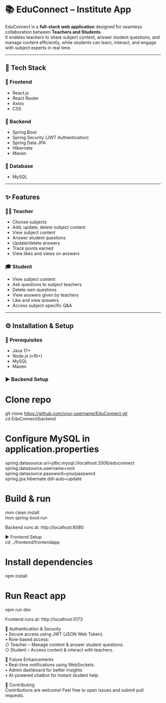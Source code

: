 # 📚 EduConnect – Institute App

EduConnect is a **full-stack web application** designed for seamless collaboration between **Teachers and Students**.  
It enables teachers to share subject content, answer student questions, and manage content efficiently, while students can learn, interact, and engage with subject experts in real time.

---

## 🚀 Tech Stack

### 🔹 Frontend
- React.js  
- React Router  
- Axios  
- CSS  

### 🔹 Backend
- Spring Boot  
- Spring Security (JWT Authentication)  
- Spring Data JPA  
- Hibernate  
- Maven  

### 🔹 Database
- MySQL  

---

## ✨ Features

### 👩‍🏫 Teacher
- Choose subjects  
- Add, update, delete subject content  
- View subject content  
- Answer student questions  
- Update/delete answers  
- Track points earned  
- View likes and views on answers  

### 🎓 Student
- View subject content  
- Ask questions to subject teachers  
- Delete own questions  
- View answers given by teachers  
- Like and view answers  
- Access subject-specific Q&A  

---

## ⚙️ Installation & Setup

### 🔧 Prerequisites
- Java 17+  
- Node.js (v16+)  
- MySQL  
- Maven  

### ▶️ Backend Setup

# Clone repo
git clone https://github.com/your-username/EduConnect.git  
cd EduConnect/backend

# Configure MySQL in application.properties
spring.datasource.url=jdbc:mysql://localhost:3306/educonnect  
spring.datasource.username=root  
spring.datasource.password=yourpassword  
spring.jpa.hibernate.ddl-auto=update  

# Build & run
mvn clean install  
mvn spring-boot:run  

Backend runs at: http://localhost:8080

▶️ Frontend Setup  
cd ../frontend/frontendapp

# Install dependencies
npm install

# Run React app  
npm run dev

Frontend runs at: http://localhost:5173

🔐 Authentication & Security  
	• Secure access using JWT (JSON Web Token).  
	• Role-based access:  
		○ Teacher – Manage content & answer student questions.  
		○ Student – Access content & interact with teachers.  

🌟 Future Enhancements  
	• Real-time notifications using WebSockets.  
	• Admin dashboard for better insights  
	• AI-powered chatbot for instant student help.  

🤝 Contributing  
Contributions are welcome! Feel free to open issues and submit pull requests.


